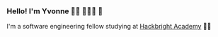 ### Hello! I'm Yvonne  👋🏼 👩🏻‍💻 🌱

I'm a software engineering fellow studying at [Hackbright Academy](https://hackbrightacademy.com/) 🍎✨
